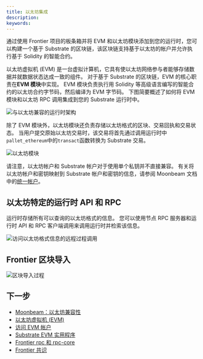```yaml
---
title: 以太坊集成
description:
keywords:
---
```


通过使用 Frontier 项目的板条箱并将 EVM 和以太坊模块添加到您的运行时，您可以构建一个基于 Substrate 的区块链，该区块链支持基于以太坊的帐户并允许执行基于 Solidity 的智能合约。

以太坊虚拟机 (EVM) 是一台虚拟计算机，它具有使以太坊网络参与者能够存储数据并就数据状态达成一致的组件。
对于基于 Substrate 的区块链，EVM 的核心职责在**EVM 模块**中实现。
EVM 模块负责执行用 Solidity 等高级语言编写的智能合约的以太坊合约字节码，然后编译为 EVM 字节码。
下图简要概述了如何将 EVM 模块和以太坊 RPC 调用集成到您的 Substrate 运行时中。

![与以太坊兼容的运行时架构](/media/images/docs/tutorials/evm-ethereum/pallet-evm.png)

除了 EVM 模块外，以太坊模块还负责存储以太坊格式的区块、交易回执和交易状态。
当用户提交原始以太坊交易时，该交易将首先通过调用运行时中`pallet_ethereum`中的`transact`函数转换为 Substrate 交易。

![以太坊模块](/media/images/docs/tutorials/evm-ethereum/pallet-ethereum.png)

请注意，以太坊帐户和 Substrate 帐户对于使用单个私钥并不直接兼容。
有关将以太坊帐户和密钥映射到 Substrate 帐户和密钥的信息，请参阅 Moonbeam 文档中的[统一帐户](https://docs.moonbeam.network/learn/unified-accounts/#substrate-evm-compatible-blockchain)。

## 以太坊特定的运行时 API 和 RPC

运行时存储所有可以查询的以太坊格式的信息。
您可以使用节点 RPC 服务器和运行时 API 和 RPC 客户端调用来调用运行时并检索该信息。

![访问以太坊格式信息的远程过程调用](/media/images/docs/tutorials/evm-ethereum/rpc.png)

## Frontier 区块导入

![区块导入过程](/media/images/docs/tutorials/evm-ethereum/block-import.png)

## 下一步

- [Moonbeam：以太坊兼容性](https://docs.moonbeam.network/learn/features/eth-compatibility/)
- [以太坊虚拟机 (EVM)](https://ethereum.org/en/developers/docs/evm/)
- [访问 EVM 帐户](/tutorials/integrate-with-tools/access-evm-accounts/)
- [Substrate EVM 实用程序](https://github.com/paritytech/frontier/blob/master/template/utils/README.md#substrate-evm-utilities)
- [Frontier rpc 和 rpc-core](https://github.com/paritytech/frontier/tree/master/client/)
- [Frontier 共识](https://github.com/paritytech/frontier/tree/master/primitives/consensus)
